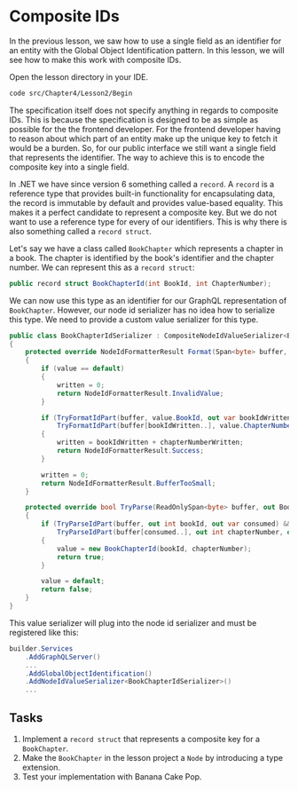 # Composite IDs

In the previous lesson, we saw how to use a single field as an identifier for an entity with the Global Object Identification pattern. In this lesson, we will see how to make this work with composite IDs.

Open the lesson directory in your IDE.

```bash
code src/Chapter4/Lesson2/Begin
```

The specification itself does not specify anything in regards to composite IDs. This is because the specification is designed to be as simple as possible for the the frontend developer. For the frontend developer having to reason about which part of an entity make up the unique key to fetch it would be a burden. So, for our public interface we still want a single field that represents the identifier. The way to achieve this is to encode the composite key into a single field.

In .NET we have since version 6 something called a `record`. A `record` is a reference type that provides built-in functionality for encapsulating data, the record is immutable by default and provides value-based equality. This makes it a perfect candidate to represent a composite key. But we do not want to use a reference type for every of our identifiers. This is why there is also something called a `record struct`.

Let's say we have a class called `BookChapter` which represents a chapter in a book. The chapter is identified by the book's identifier and the chapter number. We can represent this as a `record struct`:

```csharp 
public record struct BookChapterId(int BookId, int ChapterNumber);
```

We can now use this type as an identifier for our GraphQL representation of `BookChapter`. However, our node id serializer has no idea how to serialize this type. We need to provide a custom value serializer for this type.

```csharp
public class BookChapterIdSerializer : CompositeNodeIdValueSerializer<BookChapterId>
{
    protected override NodeIdFormatterResult Format(Span<byte> buffer, BookChapterId value, out int written)
    {
        if (value == default)
        {
            written = 0;
            return NodeIdFormatterResult.InvalidValue;
        }

        if (TryFormatIdPart(buffer, value.BookId, out var bookIdWritten) &&
            TryFormatIdPart(buffer[bookIdWritten..], value.ChapterNumber, out var chapterNumberWritten))
        {
            written = bookIdWritten + chapterNumberWritten;
            return NodeIdFormatterResult.Success;
        }

        written = 0;
        return NodeIdFormatterResult.BufferTooSmall;
    }

    protected override bool TryParse(ReadOnlySpan<byte> buffer, out BookChapterId value)
    {
        if (TryParseIdPart(buffer, out int bookId, out var consumed) &&
            TryParseIdPart(buffer[consumed..], out int chapterNumber, out _))
        {
            value = new BookChapterId(bookId, chapterNumber);
            return true;
        }

        value = default;
        return false;
    }
}
```

This value serializer will plug into the node id serializer and must be registered like this:

```csharp
builder.Services
    .AddGraphQLServer()
    ...
    .AddGlobalObjectIdentification()
    .AddNodeIdValueSerializer<BookChapterIdSerializer>()
    ...
```

## Tasks

1. Implement a `record struct` that represents a composite key for a `BookChapter`.
2. Make the `BookChapter` in the lesson project a `Node` by introducing a type extension.
3. Test your implementation with Banana Cake Pop.
